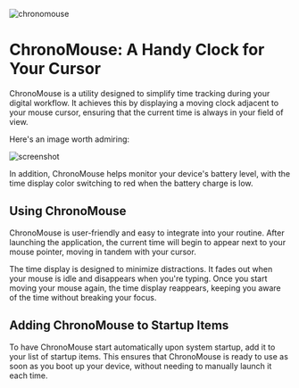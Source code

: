![chronomouse](https://github.com/user-attachments/assets/2950afcd-9b2f-4b40-ad24-df13d8a98d74)

# ChronoMouse: A Handy Clock for Your Cursor
ChronoMouse is a utility designed to simplify time tracking during your digital workflow. It achieves this by displaying a moving clock adjacent to your mouse cursor, ensuring that the current time is always in your field of view.

Here's an image worth admiring:

![screenshot](https://github.com/sryo/ChronoMouse/assets/46853/d92f96ee-12b1-4a7f-8444-b6dae4afa537)

In addition, ChronoMouse helps monitor your device's battery level, with the time display color switching to red when the battery charge is low.

## Using ChronoMouse
ChronoMouse is user-friendly and easy to integrate into your routine. After launching the application, the current time will begin to appear next to your mouse pointer, moving in tandem with your cursor.

The time display is designed to minimize distractions. It fades out when your mouse is idle and disappears when you're typing. Once you start moving your mouse again, the time display reappears, keeping you aware of the time without breaking your focus.

## Adding ChronoMouse to Startup Items
To have ChronoMouse start automatically upon system startup, add it to your list of startup items. This ensures that ChronoMouse is ready to use as soon as you boot up your device, without needing to manually launch it each time.
